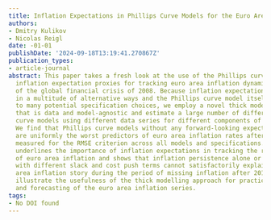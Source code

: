 ```yaml
---
title: Inflation Expectations in Phillips Curve Models for the Euro Area
authors:
- Dmitry Kulikov
- Nicolas Reigl
date: -01-01
publishDate: '2024-09-18T13:19:41.270867Z'
publication_types:
- article-journal
abstract: This paper takes a fresh look at the use of the Phillips curve and various
  inflation expectation proxies for tracking euro area inflation dynamics in the aftermath
  of the global financial crisis of 2008. Because inflation expectations can be measured
  in a multitude of alternative ways and the Phillips curve model itself is subject
  to many potential specification choices, we employ a novel thick modelling perspective
  that is data and model-agnostic and estimate a large number of different Phillips
  curve models using different data series for different components of our models.
  We find that Phillips curve models without any forward-looking expectational terms
  are uniformly the worst predictors of euro area inflation rates after 2013, when
  measured for the RMSE criterion across all models and specifications. This result
  underlines the importance of inflation expectations in tracking the recent dynamics
  of euro area inflation and shows that inflation persistence alone or in combination
  with different slack and cost push terms cannot satisfactorily explain the euro
  area inflation story during the period of missing inflation after 2012. We also
  illustrate the usefulness of the thick modelling approach for practical modelling
  and forecasting of the euro area inflation series.
tags:
- No DOI found
---
```

